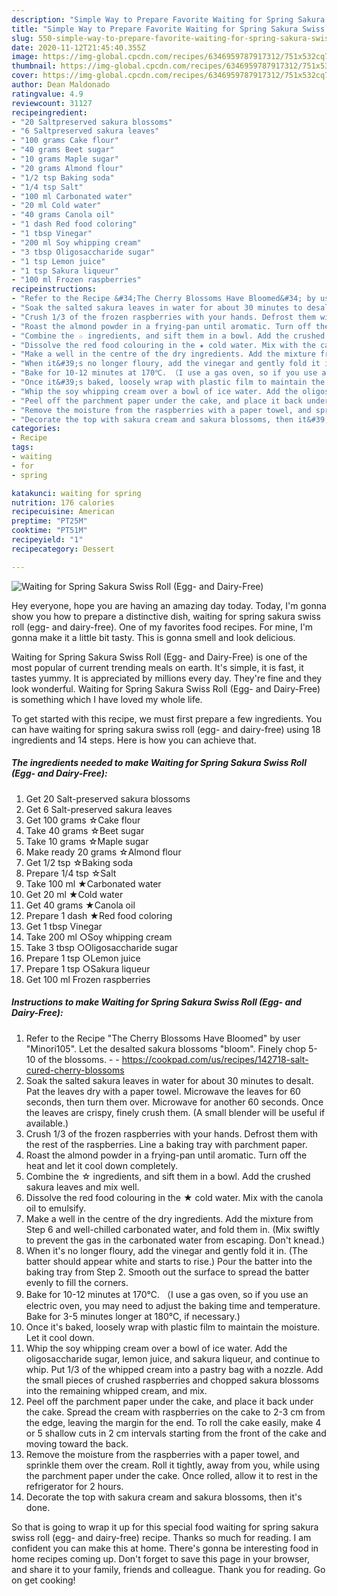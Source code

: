 ```yaml
---
description: "Simple Way to Prepare Favorite Waiting for Spring Sakura Swiss Roll (Egg- and Dairy-Free)"
title: "Simple Way to Prepare Favorite Waiting for Spring Sakura Swiss Roll (Egg- and Dairy-Free)"
slug: 550-simple-way-to-prepare-favorite-waiting-for-spring-sakura-swiss-roll-egg-and-dairy-free
date: 2020-11-12T21:45:40.355Z
image: https://img-global.cpcdn.com/recipes/6346959787917312/751x532cq70/waiting-for-spring-sakura-swiss-roll-egg-and-dairy-free-recipe-main-photo.jpg
thumbnail: https://img-global.cpcdn.com/recipes/6346959787917312/751x532cq70/waiting-for-spring-sakura-swiss-roll-egg-and-dairy-free-recipe-main-photo.jpg
cover: https://img-global.cpcdn.com/recipes/6346959787917312/751x532cq70/waiting-for-spring-sakura-swiss-roll-egg-and-dairy-free-recipe-main-photo.jpg
author: Dean Maldonado
ratingvalue: 4.9
reviewcount: 31127
recipeingredient:
- "20 Saltpreserved sakura blossoms"
- "6 Saltpreserved sakura leaves"
- "100 grams Cake flour"
- "40 grams Beet sugar"
- "10 grams Maple sugar"
- "20 grams Almond flour"
- "1/2 tsp Baking soda"
- "1/4 tsp Salt"
- "100 ml Carbonated water"
- "20 ml Cold water"
- "40 grams Canola oil"
- "1 dash Red food coloring"
- "1 tbsp Vinegar"
- "200 ml Soy whipping cream"
- "3 tbsp Oligosaccharide sugar"
- "1 tsp Lemon juice"
- "1 tsp Sakura liqueur"
- "100 ml Frozen raspberries"
recipeinstructions:
- "Refer to the Recipe &#34;The Cherry Blossoms Have Bloomed&#34; by user &#34;Minori105&#34;. Let the desalted sakura blossoms &#34;bloom&#34;. Finely chop 5-10 of the blossoms.  https://cookpad.com/us/recipes/142718-salt-cured-cherry-blossoms"
- "Soak the salted sakura leaves in water for about 30 minutes to desalt. Pat the leaves dry with a paper towel. Microwave the leaves for 60 seconds, then turn them over. Microwave for another 60 seconds. Once the leaves are crispy, finely crush them. (A small blender will be useful if available.)"
- "Crush 1/3 of the frozen raspberries with your hands. Defrost them with the rest of the raspberries. Line a baking tray with parchment paper."
- "Roast the almond powder in a frying-pan until aromatic. Turn off the heat and let it cool down completely."
- "Combine the ☆ ingredients, and sift them in a bowl. Add the crushed sakura leaves and mix well."
- "Dissolve the red food colouring in the ★ cold water. Mix with the canola oil to emulsify."
- "Make a well in the centre of the dry ingredients. Add the mixture from Step 6 and well-chilled carbonated water, and fold them in. (Mix swiftly to prevent the gas in the carbonated water from escaping. Don&#39;t knead.)"
- "When it&#39;s no longer floury, add the vinegar and gently fold it in. (The batter should appear white and starts to rise.) Pour the batter into the baking tray from Step 2. Smooth out the surface to spread the batter evenly to fill the corners."
- "Bake for 10-12 minutes at 170℃. （I use a gas oven, so if you use an electric oven, you may need to adjust the baking time and temperature. Bake for 3-5 minutes longer at 180℃, if necessary.)"
- "Once it&#39;s baked, loosely wrap with plastic film to maintain the moisture. Let it cool down."
- "Whip the soy whipping cream over a bowl of ice water. Add the oligosaccharide sugar, lemon juice, and sakura liqueur, and continue to whip. Put 1/3 of the whipped cream into a pastry bag with a nozzle. Add the small pieces of crushed raspberries and chopped sakura blossoms into the remaining whipped cream, and mix."
- "Peel off the parchment paper under the cake, and place it back under the cake. Spread the cream with raspberries on the cake to 2-3 cm from the edge, leaving the margin for the end. To roll the cake easily, make 4 or 5 shallow cuts in 2 cm intervals starting from the front of the cake and moving toward the back."
- "Remove the moisture from the raspberries with a paper towel, and sprinkle them over the cream. Roll it tightly, away from you, while using the parchment paper under the cake. Once rolled, allow it to rest in the refrigerator for 2 hours."
- "Decorate the top with sakura cream and sakura blossoms, then it&#39;s done."
categories:
- Recipe
tags:
- waiting
- for
- spring

katakunci: waiting for spring 
nutrition: 176 calories
recipecuisine: American
preptime: "PT25M"
cooktime: "PT51M"
recipeyield: "1"
recipecategory: Dessert

---
```



![Waiting for Spring Sakura Swiss Roll (Egg- and Dairy-Free)](https://img-global.cpcdn.com/recipes/6346959787917312/751x532cq70/waiting-for-spring-sakura-swiss-roll-egg-and-dairy-free-recipe-main-photo.jpg)

Hey everyone, hope you are having an amazing day today. Today, I'm gonna show you how to prepare a distinctive dish, waiting for spring sakura swiss roll (egg- and dairy-free). One of my favorites food recipes. For mine, I'm gonna make it a little bit tasty. This is gonna smell and look delicious.

Waiting for Spring Sakura Swiss Roll (Egg- and Dairy-Free) is one of the most popular of current trending meals on earth. It's simple, it is fast, it tastes yummy. It is appreciated by millions every day. They're fine and they look wonderful. Waiting for Spring Sakura Swiss Roll (Egg- and Dairy-Free) is something which I have loved my whole life.




To get started with this recipe, we must first prepare a few ingredients. You can have waiting for spring sakura swiss roll (egg- and dairy-free) using 18 ingredients and 14 steps. Here is how you can achieve that.

<!--inarticleads1-->

##### The ingredients needed to make Waiting for Spring Sakura Swiss Roll (Egg- and Dairy-Free):

1. Get 20 Salt-preserved sakura blossoms
1. Get 6 Salt-preserved sakura leaves
1. Get 100 grams ☆Cake flour
1. Take 40 grams ☆Beet sugar
1. Take 10 grams ☆Maple sugar
1. Make ready 20 grams ☆Almond flour
1. Get 1/2 tsp ☆Baking soda
1. Prepare 1/4 tsp ☆Salt
1. Take 100 ml ★Carbonated water
1. Get 20 ml ★Cold water
1. Get 40 grams ★Canola oil
1. Prepare 1 dash ★Red food coloring
1. Get 1 tbsp Vinegar
1. Take 200 ml ○Soy whipping cream
1. Take 3 tbsp ○Oligosaccharide sugar
1. Prepare 1 tsp ○Lemon juice
1. Prepare 1 tsp ○Sakura liqueur
1. Get 100 ml Frozen raspberries




<!--inarticleads2-->

##### Instructions to make Waiting for Spring Sakura Swiss Roll (Egg- and Dairy-Free):

1. Refer to the Recipe &#34;The Cherry Blossoms Have Bloomed&#34; by user &#34;Minori105&#34;. Let the desalted sakura blossoms &#34;bloom&#34;. Finely chop 5-10 of the blossoms. -  - https://cookpad.com/us/recipes/142718-salt-cured-cherry-blossoms
1. Soak the salted sakura leaves in water for about 30 minutes to desalt. Pat the leaves dry with a paper towel. Microwave the leaves for 60 seconds, then turn them over. Microwave for another 60 seconds. Once the leaves are crispy, finely crush them. (A small blender will be useful if available.)
1. Crush 1/3 of the frozen raspberries with your hands. Defrost them with the rest of the raspberries. Line a baking tray with parchment paper.
1. Roast the almond powder in a frying-pan until aromatic. Turn off the heat and let it cool down completely.
1. Combine the ☆ ingredients, and sift them in a bowl. Add the crushed sakura leaves and mix well.
1. Dissolve the red food colouring in the ★ cold water. Mix with the canola oil to emulsify.
1. Make a well in the centre of the dry ingredients. Add the mixture from Step 6 and well-chilled carbonated water, and fold them in. (Mix swiftly to prevent the gas in the carbonated water from escaping. Don&#39;t knead.)
1. When it&#39;s no longer floury, add the vinegar and gently fold it in. (The batter should appear white and starts to rise.) Pour the batter into the baking tray from Step 2. Smooth out the surface to spread the batter evenly to fill the corners.
1. Bake for 10-12 minutes at 170℃. （I use a gas oven, so if you use an electric oven, you may need to adjust the baking time and temperature. Bake for 3-5 minutes longer at 180℃, if necessary.)
1. Once it&#39;s baked, loosely wrap with plastic film to maintain the moisture. Let it cool down.
1. Whip the soy whipping cream over a bowl of ice water. Add the oligosaccharide sugar, lemon juice, and sakura liqueur, and continue to whip. Put 1/3 of the whipped cream into a pastry bag with a nozzle. Add the small pieces of crushed raspberries and chopped sakura blossoms into the remaining whipped cream, and mix.
1. Peel off the parchment paper under the cake, and place it back under the cake. Spread the cream with raspberries on the cake to 2-3 cm from the edge, leaving the margin for the end. To roll the cake easily, make 4 or 5 shallow cuts in 2 cm intervals starting from the front of the cake and moving toward the back.
1. Remove the moisture from the raspberries with a paper towel, and sprinkle them over the cream. Roll it tightly, away from you, while using the parchment paper under the cake. Once rolled, allow it to rest in the refrigerator for 2 hours.
1. Decorate the top with sakura cream and sakura blossoms, then it&#39;s done.




So that is going to wrap it up for this special food waiting for spring sakura swiss roll (egg- and dairy-free) recipe. Thanks so much for reading. I am confident you can make this at home. There's gonna be interesting food in home recipes coming up. Don't forget to save this page in your browser, and share it to your family, friends and colleague. Thank you for reading. Go on get cooking!
